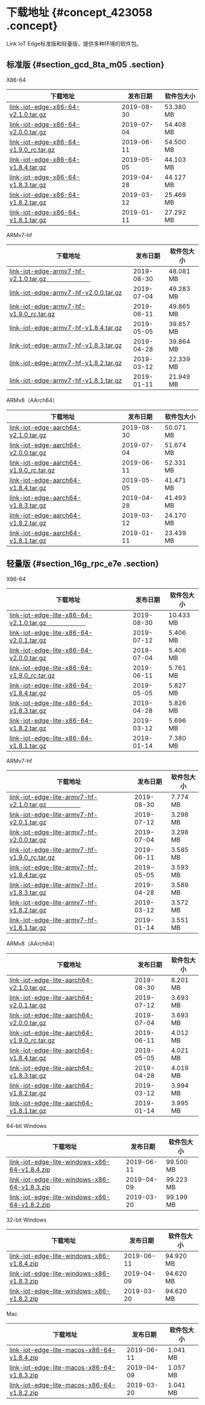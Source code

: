 # 下载地址 {#concept_423058 .concept}

Link IoT Edge标准版和轻量版，提供多种环境的软件包。

## 标准版 {#section_gcd_8ta_m05 .section}

 X86-64 

|下载地址|发布日期|软件包大小|
|----|----|-----|
|[link-iot-edge-x86-64-v2.1.0.tar.gz](https://link-iot-edge-packet.oss-cn-shanghai.aliyuncs.com/x86-64-linux-gnu/link-iot-edge-x86-64-v2.1.0.tar.gz)|2019-08-30|53.380 MB|
|[link-iot-edge-x86-64-v2.0.0.tar.gz](http://link-iot-edge-packet.oss-cn-shanghai.aliyuncs.com/x86-64-linux-gnu/link-iot-edge-x86-64-v2.0.0.tar.gz)|2019-07-04|54.408 MB|
|[link-iot-edge-x86-64-v1.9.0\_rc.tar.gz](http://link-iot-edge-packet.oss-cn-shanghai.aliyuncs.com/x86-64-linux-gnu/link-iot-edge-x86-64-v1.9.0_rc.tar.gz)|2019-06-11|54.500 MB|
|[link-iot-edge-x86-64-v1.8.4.tar.gz](http://link-iot-edge-packet.oss-cn-shanghai.aliyuncs.com/x86-64-linux-gnu/link-iot-edge-x86-64-v1.8.4.tar.gz)|2019-05-05|44.103 MB|
|[link-iot-edge-x86-64-v1.8.3.tar.gz](http://link-iot-edge-packet.oss-cn-shanghai.aliyuncs.com/x86-64-linux-gnu/link-iot-edge-x86-64-v1.8.3.tar.gz)|2019-04-28|44.127 MB|
|[link-iot-edge-x86-64-v1.8.2.tar.gz](http://link-iot-edge-packet.oss-cn-shanghai.aliyuncs.com/x86-64-linux-gnu/link-iot-edge-x86-64-v1.8.2.tar.gz)|2019-03-12|25.469 MB|
|[link-iot-edge-x86-64-v1.8.1.tar.gz](http://link-iot-edge-packet.oss-cn-shanghai.aliyuncs.com/x86-64-linux-gnu/link-iot-edge-x86-64-v1.8.1.tar.gz)|2019-01-11|27.292 MB|

 ARMv7-hf 

|下载地址|发布日期|软件包大小|
|----|----|-----|
|[link-iot-edge-armv7-hf-v2.1.0.tar.gz                           ](https://link-iot-edge-packet.oss-cn-shanghai.aliyuncs.com/arm-linux-gnueabihf/link-iot-edge-armv7-hf-v2.1.0.tar.gz)|2019-08-30|48.081 MB|
|[link-iot-edge-armv7-hf-v2.0.0.tar.gz](http://link-iot-edge-packet.oss-cn-shanghai.aliyuncs.com/arm-linux-gnueabihf/link-iot-edge-armv7-hf-v2.0.0.tar.gz)|2019-07-04|49.283 MB|
|[link-iot-edge-armv7-hf-v1.9.0\_rc.tar.gz](http://link-iot-edge-packet.oss-cn-shanghai.aliyuncs.com/arm-linux-gnueabihf/link-iot-edge-armv7-hf-v1.9.0_rc.tar.gz)|2019-06-11|49.865 MB|
|[link-iot-edge-armv7-hf-v1.8.4.tar.gz](http://link-iot-edge-packet.oss-cn-shanghai.aliyuncs.com/arm-linux-gnueabihf/link-iot-edge-armv7-hf-v1.8.4.tar.gz)|2019-05-05|39.857 MB|
|[link-iot-edge-armv7-hf-v1.8.3.tar.gz](http://link-iot-edge-packet.oss-cn-shanghai.aliyuncs.com/arm-linux-gnueabihf/link-iot-edge-armv7-hf-v1.8.3.tar.gz)|2019-04-28|39.864 MB|
|[link-iot-edge-armv7-hf-v1.8.2.tar.gz](http://link-iot-edge-packet.oss-cn-shanghai.aliyuncs.com/arm-linux-gnueabihf/link-iot-edge-armv7-hf-v1.8.2.tar.gz)|2019-03-12|22.339 MB|
|[link-iot-edge-armv7-hf-v1.8.1.tar.gz](http://link-iot-edge-packet.oss-cn-shanghai.aliyuncs.com/arm-linux-gnueabihf/link-iot-edge-armv7-hf-v1.8.1.tar.gz)|2019-01-11|21.949 MB|

 ARMv8（AArch64） 

|下载地址|发布日期|软件包大小|
|----|----|-----|
|[link-iot-edge-aarch64-v2.1.0.tar.gz](https://link-iot-edge-packet.oss-cn-shanghai.aliyuncs.com/aarch64-linux-gnu/link-iot-edge-aarch64-v2.1.0.tar.gz)|2019-08-30|50.071 MB|
|[link-iot-edge-aarch64-v2.0.0.tar.gz](http://link-iot-edge-packet.oss-cn-shanghai.aliyuncs.com/aarch64-linux-gnu/link-iot-edge-aarch64-v2.0.0.tar.gz)|2019-07-04|51.674 MB|
|[link-iot-edge-aarch64-v1.9.0\_rc.tar.gz](https://link-iot-edge-packet.oss-cn-shanghai.aliyuncs.com/aarch64-linux-gnu/link-iot-edge-aarch64-v1.9.0_rc.tar.gz)|2019-06-11|52.331 MB|
|[link-iot-edge-aarch64-v1.8.4.tar.gz](http://link-iot-edge-packet.oss-cn-shanghai.aliyuncs.com/aarch64-linux-gnu/link-iot-edge-aarch64-v1.8.4.tar.gz)|2019-05-05|41.471 MB|
|[link-iot-edge-aarch64-v1.8.3.tar.gz](http://link-iot-edge-packet.oss-cn-shanghai.aliyuncs.com/aarch64-linux-gnu/link-iot-edge-aarch64-v1.8.3.tar.gz)|2019-04-28|41.493 MB|
|[link-iot-edge-aarch64-v1.8.2.tar.gz](http://link-iot-edge-packet.oss-cn-shanghai.aliyuncs.com/aarch64-linux-gnu/link-iot-edge-aarch64-v1.8.2.tar.gz)|2019-03-12|24.170 MB|
|[link-iot-edge-aarch64-v1.8.1.tar.gz](http://link-iot-edge-packet.oss-cn-shanghai.aliyuncs.com/aarch64-linux-gnu/link-iot-edge-aarch64-v1.8.1.tar.gz)|2019-01-11|23.439 MB|

## 轻量版 {#section_16g_rpc_e7e .section}

 X86-64 

|下载地址|发布日期|软件包大小|
|----|----|-----|
|[link-iot-edge-lite-x86-64-v2.1.0.tar.gz                        ](https://link-iot-edge-packet.oss-cn-shanghai.aliyuncs.com/x86-64-linux-gnu/link-iot-edge-lite-x86-64-v2.1.0.tar.gz)|2019-08-30|10.433 MB|
|[link-iot-edge-lite-x86-64-v2.0.1.tar.gz](http://link-iot-edge-packet.oss-cn-shanghai.aliyuncs.com/x86-64-linux-gnu/link-iot-edge-lite-x86-64-v2.0.1.tar.gz)|2019-07-12|5.406 MB|
|[link-iot-edge-lite-x86-64-v2.0.0.tar.gz](http://link-iot-edge-packet.oss-cn-shanghai.aliyuncs.com/x86-64-linux-gnu/link-iot-edge-lite-x86-64-v2.0.0.tar.gz)|2019-07-04|5.406 MB|
|[link-iot-edge-lite-x86-64-v1.9.0\_rc.tar.gz](https://link-iot-edge-packet.oss-cn-shanghai.aliyuncs.com/x86-64-linux-gnu/link-iot-edge-lite-x86-64-v1.9.0_rc.tar.gz)|2019-06-11|5.761 MB|
|[link-iot-edge-lite-x86-64-v1.8.4.tar.gz](http://link-iot-edge-packet.oss-cn-shanghai.aliyuncs.com/x86-64-linux-gnu/link-iot-edge-lite-x86-64-v1.8.4.tar.gz)|2019-05-05|5.827 MB|
|[link-iot-edge-lite-x86-64-v1.8.3.tar.gz](http://link-iot-edge-packet.oss-cn-shanghai.aliyuncs.com/x86-64-linux-gnu/link-iot-edge-lite-x86-64-v1.8.3.tar.gz)|2019-04-28|5.826 MB|
|[link-iot-edge-lite-x86-64-v1.8.2.tar.gz](http://link-iot-edge-packet.oss-cn-shanghai.aliyuncs.com/x86-64-linux-gnu/link-iot-edge-lite-x86-64-v1.8.2.tar.gz)|2019-03-12|5.696 MB|
|[link-iot-edge-lite-x86-64-v1.8.1.tar.gz](http://link-iot-edge-packet.oss-cn-shanghai.aliyuncs.com/x86-64-linux-gnu/link-iot-edge-lite-x86-64-v1.8.1.tar.gz)|2019-01-14|7.380 MB|

 ARMv7-hf 

|下载地址|发布日期|软件包大小|
|----|----|-----|
|[link-iot-edge-lite-armv7-hf-v2.1.0.tar.gz                     ](https://link-iot-edge-packet.oss-cn-shanghai.aliyuncs.com/arm-linux-gnueabihf/link-iot-edge-lite-armv7-hf-v2.1.0.tar.gz)|2019-08-30|7.774 MB|
|[link-iot-edge-lite-armv7-hf-v2.0.1.tar.gz](http://link-iot-edge-packet.oss-cn-shanghai.aliyuncs.com/arm-linux-gnueabihf/link-iot-edge-lite-armv7-hf-v2.0.1.tar.gz)|2019-07-12|3.298 MB|
|[link-iot-edge-lite-armv7-hf-v2.0.0.tar.gz](http://link-iot-edge-packet.oss-cn-shanghai.aliyuncs.com/arm-linux-gnueabihf/link-iot-edge-lite-armv7-hf-v2.0.0.tar.gz)|2019-07-04|3.298 MB|
|[link-iot-edge-lite-armv7-hf-v1.9.0\_rc.tar.gz](https://link-iot-edge-packet.oss-cn-shanghai.aliyuncs.com/arm-linux-gnueabihf/link-iot-edge-lite-armv7-hf-v1.9.0_rc.tar.gz)|2019-06-11|3.585 MB|
|[link-iot-edge-lite-armv7-hf-v1.8.4.tar.gz](http://link-iot-edge-packet.oss-cn-shanghai.aliyuncs.com/arm-linux-gnueabihf/link-iot-edge-lite-armv7-hf-v1.8.4.tar.gz)|2019-05-05|3.593 MB|
|[link-iot-edge-lite-armv7-hf-v1.8.3.tar.gz](http://link-iot-edge-packet.oss-cn-shanghai.aliyuncs.com/arm-linux-gnueabihf/link-iot-edge-lite-armv7-hf-v1.8.3.tar.gz)|2019-04-28|3.589 MB|
|[link-iot-edge-lite-armv7-hf-v1.8.2.tar.gz](http://link-iot-edge-packet.oss-cn-shanghai.aliyuncs.com/arm-linux-gnueabihf/link-iot-edge-lite-armv7-hf-v1.8.2.tar.gz)|2019-03-12|3.572 MB|
|[link-iot-edge-lite-armv7-hf-v1.8.1.tar.gz](http://link-iot-edge-packet.oss-cn-shanghai.aliyuncs.com/arm-linux-gnueabihf/link-iot-edge-lite-armv7-hf-v1.8.1.tar.gz)|2019-01-14|3.551 MB|

 ARMv8（AArch64） 

|下载地址|发布日期|软件包大小|
|----|----|-----|
|[link-iot-edge-lite-aarch64-v2.1.0.tar.gz                       ](https://link-iot-edge-packet.oss-cn-shanghai.aliyuncs.com/aarch64-linux-gnu/link-iot-edge-lite-aarch64-v2.1.0.tar.gz)|2019-08-30|8.201 MB|
|[link-iot-edge-lite-aarch64-v2.0.1.tar.gz](http://link-iot-edge-packet.oss-cn-shanghai.aliyuncs.com/aarch64-linux-gnu/link-iot-edge-lite-aarch64-v2.0.1.tar.gz)|2019-07-12|3.693 MB|
|[link-iot-edge-lite-aarch64-v2.0.0.tar.gz](http://link-iot-edge-packet.oss-cn-shanghai.aliyuncs.com/aarch64-linux-gnu/link-iot-edge-lite-aarch64-v2.0.0.tar.gz)|2019-07-04|3.693 MB|
|[link-iot-edge-lite-aarch64-v1.9.0\_rc.tar.gz](https://link-iot-edge-packet.oss-cn-shanghai.aliyuncs.com/aarch64-linux-gnu/link-iot-edge-lite-aarch64-v1.9.0_rc.tar.gz)|2019-06-11|4.012 MB|
|[link-iot-edge-lite-aarch64-v1.8.4.tar.gz](http://link-iot-edge-packet.oss-cn-shanghai.aliyuncs.com/aarch64-linux-gnu/link-iot-edge-lite-aarch64-v1.8.4.tar.gz)|2019-05-05|4.021 MB|
|[link-iot-edge-lite-aarch64-v1.8.3.tar.gz](http://link-iot-edge-packet.oss-cn-shanghai.aliyuncs.com/aarch64-linux-gnu/link-iot-edge-lite-aarch64-v1.8.3.tar.gz)|2019-04-28|4.019 MB|
|[link-iot-edge-lite-aarch64-v1.8.2.tar.gz](http://link-iot-edge-packet.oss-cn-shanghai.aliyuncs.com/aarch64-linux-gnu/link-iot-edge-lite-aarch64-v1.8.2.tar.gz)|2019-03-12|3.994 MB|
|[link-iot-edge-lite-aarch64-v1.8.1.tar.gz](http://link-iot-edge-packet.oss-cn-shanghai.aliyuncs.com/aarch64-linux-gnu/link-iot-edge-lite-aarch64-v1.8.1.tar.gz)|2019-01-14|3.995 MB|

 64-bit Windows 

|下载地址|发布日期|软件包大小|
|----|----|-----|
|[link-iot-edge-lite-windows-x86-64-v1.8.4.zip](https://link-iot-edge-packet.oss-cn-shanghai.aliyuncs.com/windows-x86-64/link-iot-edge-lite-windows-x86-64-v1.8.4.zip)|2019-06-11|99.500 MB|
|[link-iot-edge-lite-windows-x86-64-v1.8.3.zip](http://link-iot-edge-packet.oss-cn-shanghai.aliyuncs.com/windows-x86-64/link-iot-edge-lite-windows-x86-64-v1.8.3.zip)|2019-04-09|99.223 MB|
|[link-iot-edge-lite-windows-x86-64-v1.8.2.zip](http://link-iot-edge-packet.oss-cn-shanghai.aliyuncs.com/windows-x86-64/link-iot-edge-lite-windows-x86-64-v1.8.2.zip)|2019-03-20|99.199 MB|

 32-bit Windows 

|下载地址|发布日期|软件包大小|
|----|----|-----|
|[link-iot-edge-lite-windows-x86-v1.8.4.zip](https://link-iot-edge-packet.oss-cn-shanghai.aliyuncs.com/windows-x86/link-iot-edge-lite-windows-x86-v1.8.4.zip)|2019-06-11|94.920 MB|
|[link-iot-edge-lite-windows-x86-v1.8.3.zip](http://link-iot-edge-packet.oss-cn-shanghai.aliyuncs.com/windows-x86/link-iot-edge-lite-windows-x86-v1.8.3.zip)|2019-04-09|94.620 MB|
|[link-iot-edge-lite-windows-x86-v1.8.2.zip](http://link-iot-edge-packet.oss-cn-shanghai.aliyuncs.com/windows-x86/link-iot-edge-lite-windows-x86-v1.8.2.zip)|2019-03-20|94.620 MB|

 Mac 

|下载地址|发布日期|软件包大小|
|----|----|-----|
|[link-iot-edge-lite-macos-x86-64-v1.8.4.zip](https://link-iot-edge-packet.oss-cn-shanghai.aliyuncs.com/macos-x86-64/link-iot-edge-lite-macos-x86-64-v1.8.4.zip)|2019-06-11|1.041 MB|
|[link-iot-edge-lite-macos-x86-64-v1.8.3.zip](http://link-iot-edge-packet.oss-cn-shanghai.aliyuncs.com/macos-x86-64/link-iot-edge-lite-macos-x86-64-v1.8.3.zip)|2019-04-09|1.057 MB|
|[link-iot-edge-lite-macos-x86-64-v1.8.2.zip](http://link-iot-edge-packet.oss-cn-shanghai.aliyuncs.com/macos-x86-64/link-iot-edge-lite-macos-x86-64-v1.8.2.zip)|2019-03-20|1.041 MB|

